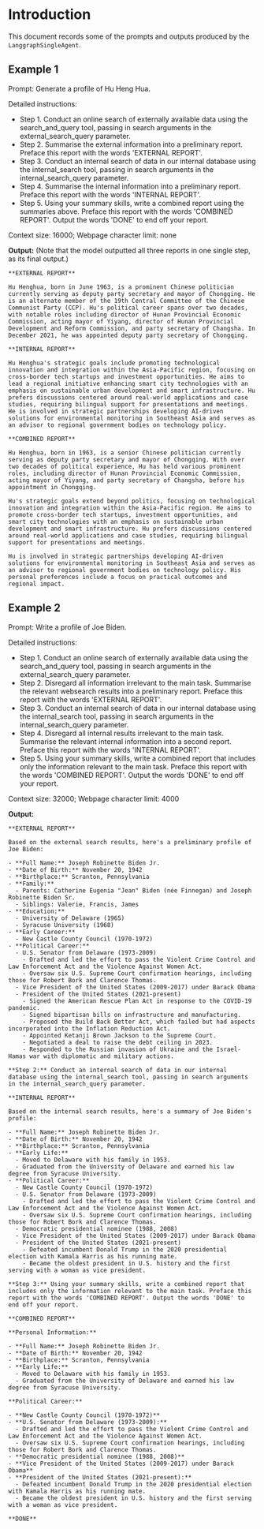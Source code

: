 # Introduction

This document records some of the prompts and outputs produced by the `LanggraphSingleAgent`.

## Example 1

Prompt: Generate a profile of Hu Heng Hua.

Detailed instructions:
- Step 1. Conduct an online search of externally available data using the search_and_query tool, passing in search arguments in the external_search_query parameter.
- Step 2. Summarise the external information into a preliminary report. Preface this report with the words 'EXTERNAL REPORT'.
- Step 3. Conduct an internal search of data in our internal database using the internal_search tool, passing in search arguments in the internal_search_query parameter.
- Step 4. Summarise the internal information into a preliminary report. Preface this report with the words 'INTERNAL REPORT'.
- Step 5. Using your summary skills, write a combined report using the summaries above. Preface this report with the words 'COMBINED REPORT'. Output the words 'DONE' to end off your report.

Context size: 16000; Webpage character limit: none

**Output:** (Note that the model outputted all three reports in one single step, as its final output.)
```
**EXTERNAL REPORT**

Hu Henghua, born in June 1963, is a prominent Chinese politician currently serving as deputy party secretary and mayor of Chongqing. He is an alternate member of the 19th Central Committee of the Chinese Communist Party (CCP). Hu's political career spans over two decades, with notable roles including director of Hunan Provincial Economic Commission, acting mayor of Yiyang, director of Hunan Provincial Development and Reform Commission, and party secretary of Changsha. In December 2021, he was appointed deputy party secretary of Chongqing.

**INTERNAL REPORT**

Hu Henghua's strategic goals include promoting technological innovation and integration within the Asia-Pacific region, focusing on cross-border tech startups and investment opportunities. He aims to lead a regional initiative enhancing smart city technologies with an emphasis on sustainable urban development and smart infrastructure. Hu prefers discussions centered around real-world applications and case studies, requiring bilingual support for presentations and meetings. He is involved in strategic partnerships developing AI-driven solutions for environmental monitoring in Southeast Asia and serves as an advisor to regional government bodies on technology policy.

**COMBINED REPORT**

Hu Henghua, born in 1963, is a senior Chinese politician currently serving as deputy party secretary and mayor of Chongqing. With over two decades of political experience, Hu has held various prominent roles, including director of Hunan Provincial Economic Commission, acting mayor of Yiyang, and party secretary of Changsha, before his appointment in Chongqing.

Hu's strategic goals extend beyond politics, focusing on technological innovation and integration within the Asia-Pacific region. He aims to promote cross-border tech startups, investment opportunities, and smart city technologies with an emphasis on sustainable urban development and smart infrastructure. Hu prefers discussions centered around real-world applications and case studies, requiring bilingual support for presentations and meetings.

Hu is involved in strategic partnerships developing AI-driven solutions for environmental monitoring in Southeast Asia and serves as an advisor to regional government bodies on technology policy. His personal preferences include a focus on practical outcomes and regional impact.
```


## Example 2

Prompt: Write a profile of Joe Biden.

Detailed instructions:
- Step 1. Conduct an online search of externally available data using the search_and_query tool, passing in search arguments in the external_search_query parameter.
- Step 2. Disregard all information irrelevant to the main task. Summarise the relevant websearch results into a preliminary report. Preface this report with the words 'EXTERNAL REPORT'.
- Step 3. Conduct an internal search of data in our internal database using the internal_search tool, passing in search arguments in the internal_search_query parameter.
- Step 4. Disregard all internal results irrelevant to the main task. Summarise the relevant internal information into a second report. Preface this report with the words 'INTERNAL REPORT'.
- Step 5. Using your summary skills, write a combined report that includes only the information relevant to the main task. Preface this report with the words 'COMBINED REPORT'. Output the words 'DONE' to end off your report.

Context size: 32000; Webpage character limit: 4000

**Output:**

```
**EXTERNAL REPORT**

Based on the external search results, here's a preliminary profile of Joe Biden:

- **Full Name:** Joseph Robinette Biden Jr.
- **Date of Birth:** November 20, 1942
- **Birthplace:** Scranton, Pennsylvania
- **Family:**
  - Parents: Catherine Eugenia "Jean" Biden (née Finnegan) and Joseph Robinette Biden Sr.
  - Siblings: Valerie, Francis, James
- **Education:**
  - University of Delaware (1965)
  - Syracuse University (1968)
- **Early Career:**
  - New Castle County Council (1970-1972)
- **Political Career:**
  - U.S. Senator from Delaware (1973-2009)
    - Drafted and led the effort to pass the Violent Crime Control and Law Enforcement Act and the Violence Against Women Act.
    - Oversaw six U.S. Supreme Court confirmation hearings, including those for Robert Bork and Clarence Thomas.
  - Vice President of the United States (2009-2017) under Barack Obama
  - President of the United States (2021-present)
    - Signed the American Rescue Plan Act in response to the COVID-19 pandemic.
    - Signed bipartisan bills on infrastructure and manufacturing.
    - Proposed the Build Back Better Act, which failed but had aspects incorporated into the Inflation Reduction Act.
    - Appointed Ketanji Brown Jackson to the Supreme Court.
    - Negotiated a deal to raise the debt ceiling in 2023.
    - Responded to the Russian invasion of Ukraine and the Israel-Hamas war with diplomatic and military actions.

**Step 2:** Conduct an internal search of data in our internal database using the internal_search tool, passing in search arguments in the internal_search_query parameter.
```

```
**INTERNAL REPORT**

Based on the internal search results, here's a summary of Joe Biden's profile:

- **Full Name:** Joseph Robinette Biden Jr.
- **Date of Birth:** November 20, 1942
- **Birthplace:** Scranton, Pennsylvania
- **Early Life:**
  - Moved to Delaware with his family in 1953.
  - Graduated from the University of Delaware and earned his law degree from Syracuse University.
- **Political Career:**
  - New Castle County Council (1970-1972)
  - U.S. Senator from Delaware (1973-2009)
    - Drafted and led the effort to pass the Violent Crime Control and Law Enforcement Act and the Violence Against Women Act.
    - Oversaw six U.S. Supreme Court confirmation hearings, including those for Robert Bork and Clarence Thomas.
  - Democratic presidential nominee (1988, 2008)
  - Vice President of the United States (2009-2017) under Barack Obama
  - President of the United States (2021-present)
    - Defeated incumbent Donald Trump in the 2020 presidential election with Kamala Harris as his running mate.
    - Became the oldest president in U.S. history and the first serving with a woman as vice president.

**Step 3:** Using your summary skills, write a combined report that includes only the information relevant to the main task. Preface this report with the words 'COMBINED REPORT'. Output the words 'DONE' to end off your report.
```

```
**COMBINED REPORT**

**Personal Information:**

- **Full Name:** Joseph Robinette Biden Jr.
- **Date of Birth:** November 20, 1942
- **Birthplace:** Scranton, Pennsylvania
- **Early Life:**
  - Moved to Delaware with his family in 1953.
  - Graduated from the University of Delaware and earned his law degree from Syracuse University.

**Political Career:**

- **New Castle County Council (1970-1972)**
- **U.S. Senator from Delaware (1973-2009):**
  - Drafted and led the effort to pass the Violent Crime Control and Law Enforcement Act and the Violence Against Women Act.
  - Oversaw six U.S. Supreme Court confirmation hearings, including those for Robert Bork and Clarence Thomas.
- **Democratic presidential nominee (1988, 2008)**
- **Vice President of the United States (2009-2017) under Barack Obama**
- **President of the United States (2021-present):**
  - Defeated incumbent Donald Trump in the 2020 presidential election with Kamala Harris as his running mate.
  - Became the oldest president in U.S. history and the first serving with a woman as vice president.

**DONE**
```